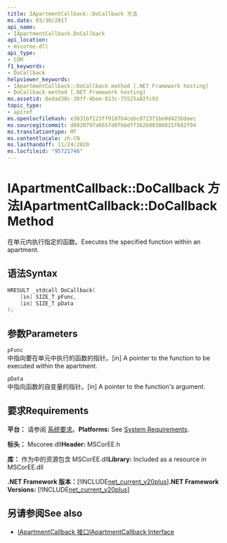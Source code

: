 ```yaml
---
title: IApartmentCallback::DoCallback 方法
ms.date: 03/30/2017
api_name:
- IApartmentCallback.DoCallback
api_location:
- mscoree.dll
api_type:
- COM
f1_keywords:
- DoCallback
helpviewer_keywords:
- IApartmentCallback::DoCallback method [.NET Framework hosting]
- DoCallback method [.NET Framework hosting]
ms.assetid: 8edad30c-30ff-4bee-813c-75525a82fc93
topic_type:
- apiref
ms.openlocfilehash: e3031bf123ff9107b4cebc0723f1be0d423bdaec
ms.sourcegitcommit: d8020797a6657d0fbbdff362b80300815f682f94
ms.translationtype: MT
ms.contentlocale: zh-CN
ms.lasthandoff: 11/24/2020
ms.locfileid: "95721746"
---
```

# <a name="iapartmentcallbackdocallback-method"></a><span data-ttu-id="77780-102">IApartmentCallback::DoCallback 方法</span><span class="sxs-lookup"><span data-stu-id="77780-102">IApartmentCallback::DoCallback Method</span></span>

<span data-ttu-id="77780-103">在单元内执行指定的函数。</span><span class="sxs-lookup"><span data-stu-id="77780-103">Executes the specified function within an apartment.</span></span>  
  
## <a name="syntax"></a><span data-ttu-id="77780-104">语法</span><span class="sxs-lookup"><span data-stu-id="77780-104">Syntax</span></span>  
  
```cpp  
HRESULT _stdcall DoCallback(  
    [in] SIZE_T pFunc,  
    [in] SIZE_T pData  
);  
```  
  
## <a name="parameters"></a><span data-ttu-id="77780-105">参数</span><span class="sxs-lookup"><span data-stu-id="77780-105">Parameters</span></span>  

 `pFunc`  
 <span data-ttu-id="77780-106">中指向要在单元中执行的函数的指针。</span><span class="sxs-lookup"><span data-stu-id="77780-106">[in] A pointer to the function to be executed within the apartment.</span></span>  
  
 `pData`  
 <span data-ttu-id="77780-107">中指向函数的自变量的指针。</span><span class="sxs-lookup"><span data-stu-id="77780-107">[in] A pointer to the function's argument.</span></span>  
  
## <a name="requirements"></a><span data-ttu-id="77780-108">要求</span><span class="sxs-lookup"><span data-stu-id="77780-108">Requirements</span></span>  

 <span data-ttu-id="77780-109">**平台：** 请参阅 [系统要求](../../get-started/system-requirements.md)。</span><span class="sxs-lookup"><span data-stu-id="77780-109">**Platforms:** See [System Requirements](../../get-started/system-requirements.md).</span></span>  
  
 <span data-ttu-id="77780-110">**标头：** Mscoree.dll</span><span class="sxs-lookup"><span data-stu-id="77780-110">**Header:** MSCorEE.h</span></span>  
  
 <span data-ttu-id="77780-111">**库：** 作为中的资源包含 MSCorEE.dll</span><span class="sxs-lookup"><span data-stu-id="77780-111">**Library:** Included as a resource in MSCorEE.dll</span></span>  
  
 <span data-ttu-id="77780-112">**.NET Framework 版本：**[!INCLUDE[net_current_v20plus](../../../../includes/net-current-v20plus-md.md)]</span><span class="sxs-lookup"><span data-stu-id="77780-112">**.NET Framework Versions:** [!INCLUDE[net_current_v20plus](../../../../includes/net-current-v20plus-md.md)]</span></span>  
  
## <a name="see-also"></a><span data-ttu-id="77780-113">另请参阅</span><span class="sxs-lookup"><span data-stu-id="77780-113">See also</span></span>

- [<span data-ttu-id="77780-114">IApartmentCallback 接口</span><span class="sxs-lookup"><span data-stu-id="77780-114">IApartmentCallback Interface</span></span>](iapartmentcallback-interface.md)
